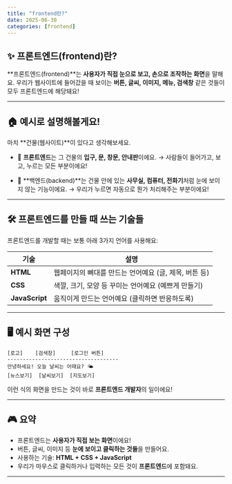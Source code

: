 ```yaml
---
title: "frontend란?"
date: 2025-06-30
categories: [frontend]
---
```



## ✨ 프론트엔드(frontend)란?

\*\*프론트엔드(frontend)\*\*는 **사용자가 직접 눈으로 보고, 손으로 조작하는 화면**을 말해요.
우리가 웹사이트에 들어갔을 때 보이는 **버튼, 글씨, 이미지, 메뉴, 검색창** 같은 것들이 모두 프론트엔드에 해당돼요!

---

## 🏠 예시로 설명해볼게요!

마치 \*\*건물(웹사이트)\*\*이 있다고 생각해보세요.

* 👀 **프론트엔드**는 그 건물의 **입구, 문, 창문, 안내판**이에요.
  → 사람들이 들어가고, 보고, 누르는 모든 부분이에요!

* 🧠 \*\*백엔드(backend)\*\*는 건물 안에 있는 **사무실, 컴퓨터, 전화기**처럼 눈에 보이지 않는 기능이에요.
  → 우리가 누르면 자동으로 뭔가 처리해주는 부분이에요!

---

## 🛠 프론트엔드를 만들 때 쓰는 기술들

프론트엔드를 개발할 때는 보통 아래 3가지 언어를 사용해요:

| 기술             | 설명                               |
| -------------- | -------------------------------- |
| **HTML**       | 웹페이지의 뼈대를 만드는 언어예요 (글, 제목, 버튼 등) |
| **CSS**        | 색깔, 크기, 모양 등 꾸미는 언어예요 (예쁘게 만들기)  |
| **JavaScript** | 움직이게 만드는 언어예요 (클릭하면 반응하도록)       |

---

## 🖥 예시 화면 구성

```
[로고]    [검색창]     [로그인 버튼]
------------------------------------
안녕하세요! 오늘 날씨는 어때요? 🌤
[뉴스보기]  [날씨보기]  [지도보기]
```

이런 식의 화면을 만드는 것이 바로 **프론트엔드 개발자**의 일이에요!

---

## 🎮 요약

* 프론트엔드는 **사용자가 직접 보는 화면**이에요!
* 버튼, 글씨, 이미지 등 **눈에 보이고 클릭하는 것들**을 만들어요.
* 사용하는 기술: **HTML + CSS + JavaScript**
* 우리가 마우스로 클릭하거나 입력하는 모든 것이 **프론트엔드**에 포함돼요.

---





